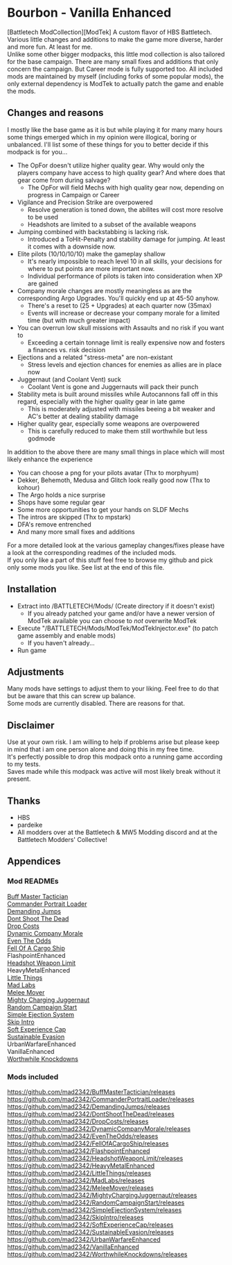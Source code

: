 # Bourbon - Vanilla Enhanced

[Battletech ModCollection][ModTek] A custom flavor of HBS Battletech. Various little changes and additions to make the game more diverse, harder and more fun. At least for me.  
Unlike some other bigger modpacks, this little mod collection is also tailored for the base campaign. There are many small fixes and additions that only concern the campaign. But Career mode is fully supported too.
All included mods are maintained by myself (including forks of some popular mods), the only external dependency is ModTek to actually patch the game and enable the mods.



## Changes and reasons
I mostly like the base game as it is but while playing it for many many hours some things emerged which in my opinion were illogical, boring or unbalanced. I'll list some of these things for you to better decide if this modpack is for you...  

* The OpFor doesn't utilize higher quality gear. Why would only the players company have access to high quality gear? And where does that gear come from during salvage?
	* The OpFor will field Mechs with high quality gear now, depending on progress in Campaign or Career
* Vigilance and Precision Strike are overpowered
	* Resolve generation is toned down, the abilites will cost more resolve to be used
	* Headshots are limited to a subset of the available weapons
* Jumping combined with backstabbing is lacking risk.
	* Introduced a ToHit-Penalty and stability damage for jumping. At least it comes with a downside now.
* Elite pilots (10/10/10/10) make the gameplay shallow
	* It's nearly impossible to reach level 10 in all skills, your decisions for where to put points are more important now.
	* Individual performance of pilots is taken into consideration when XP are gained
* Company morale changes are mostly meaningless as are the corresponding Argo Upgrades. You'll quickly end up at 45-50 anyhow.
	* There's a reset to (25 + Upgrades) at each quarter now (35max)
	* Events will increase or decrease your company morale for a limited time (but with much greater impact)
* You can overrun low skull missions with Assaults and no risk if you want to
	* Exceeding a certain tonnage limit is really expensive now and fosters a finances vs. risk decision
* Ejections and a related "stress-meta" are non-existant
	* Stress levels and ejection chances for enemies as allies are in place now
* Juggernaut (and Coolant Vent) suck
	* Coolant Vent is gone and Juggernauts will pack their punch
* Stability meta is built around missiles while Autocannons fall off in this regard, especially with the higher quality gear in late game
	* This is moderately adjusted with missiles beeing a bit weaker and AC's better at dealing stability damage
* Higher quality gear, especially some weapons are overpowered
	* This is carefully reduced to make them still worthwhile but less godmode
	
In addition to the above there are many small things in place which will most likely enhance the experience

* You can choose a png for your pilots avatar (Thx to morphyum)
* Dekker, Behemoth, Medusa and Glitch look really good now (Thx to kohour)
* The Argo holds a nice surprise
* Shops have some regular gear
* Some more opportunities to get your hands on SLDF Mechs
* The intros are skipped (Thx to mpstark)
* DFA's remove entrenched
* And many more small fixes and additions
	
For a more detailed look at the various gameplay changes/fixes please have a look at the corresponding readmes of the included mods.  
If you only like a part of this stuff feel free to browse my github and pick only some mods you like. See list at the end of this file.



## Installation
* Extract into /BATTLETECH/Mods/ (Create directory if it doesn't exist)
	* If you already patched your game and/or have a newer version of ModTek available you can choose to *not* overwrite ModTek
* Execute "/BATTLETECH/Mods/ModTek/ModTekInjector.exe" (to patch game assembly and enable mods)
	* If you haven't already...
* Run game

	

## Adjustments
Many mods have settings to adjust them to your liking. Feel free to do that but be aware that this can screw up balance.  
Some mods are currently disabled. There are reasons for that.



## Disclaimer
Use at your own risk. I am willing to help if problems arise but please keep in mind that i am one person alone and doing this in my free time.  
It's perfectly possible to drop this modpack onto a running game according to my tests.  
Saves made while this modpack was active will most likely break without it present.



## Thanks
* HBS
* pardeike
* All modders over at the Battletech & MW5 Modding discord and at the Battletech Modders' Collective!



## Appendices

### Mod READMEs
[Buff Master Tactician](./BuffMasterTactician/README.md)  
[Commander Portrait Loader](./CommanderPortraitLoader/README.md)  
[Demanding Jumps](./DemandingJumps/README.md)  
[Dont Shoot The Dead](./DontShootTheDead/README.md)  
[Drop Costs](./DropCosts/README.md)  
[Dynamic Company Morale](./DynamicCompanyMorale/README.md)  
[Even The Odds](./EvenTheOdds/README.md)  
[Fell Of A Cargo Ship](./FellOfACargoShip/README.md)  
FlashpointEnhanced  
[Headshot Weapon Limit](./HeadshotWeaponLimit/README.md)  
HeavyMetalEnhanced  
[Little Things](./LittleThings/README.md)  
[Mad Labs](./MadLabs/README.md)  
[Melee Mover](./MeleeMover/README.md)  
[Mighty Charging Juggernaut](./MightyChargingJuggernaut/README.md)  
[Random Campaign Start](./RandomCampaignStart/README.md)  
[Simple  Ejection System](./SimpleEjectionSystem/README.md)  
[Skip Intro](./SkipIntro/README.md)  
[Soft Experience Cap](./SoftExperienceCap/README.md)  
[Sustainable Evasion](./SustainableEvasion/README.md)  
UrbanWarfareEnhanced  
VanillaEnhanced  
[Worthwhile Knockdowns](./WorthwhileKnockdowns/README.md)  

### Mods included
https://github.com/mad2342/BuffMasterTactician/releases   
https://github.com/mad2342/CommanderPortraitLoader/releases   
https://github.com/mad2342/DemandingJumps/releases  
https://github.com/mad2342/DontShootTheDead/releases   
https://github.com/mad2342/DropCosts/releases  
https://github.com/mad2342/DynamicCompanyMorale/releases   
https://github.com/mad2342/EvenTheOdds/releases  
https://github.com/mad2342/FellOfACargoShip/releases  
https://github.com/mad2342/FlashpointEnhanced  
https://github.com/mad2342/HeadshotWeaponLimit/releases  
https://github.com/mad2342/HeavyMetalEnhanced  
https://github.com/mad2342/LittleThings/releases  
https://github.com/mad2342/MadLabs/releases  
https://github.com/mad2342/MeleeMover/releases  
https://github.com/mad2342/MightyChargingJuggernaut/releases  
https://github.com/mad2342/RandomCampaignStart/releases  
https://github.com/mad2342/SimpleEjectionSystem/releases  
https://github.com/mad2342/SkipIntro/releases  
https://github.com/mad2342/SoftExperienceCap/releases  
https://github.com/mad2342/SustainableEvasion/releases 
https://github.com/mad2342/UrbanWarfareEnhanced   
https://github.com/mad2342/VanillaEnhanced  
https://github.com/mad2342/WorthwhileKnockdowns/releases  